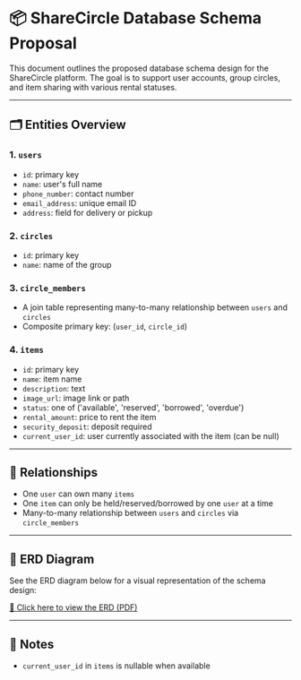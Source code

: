 # 📦 ShareCircle Database Schema Proposal

This document outlines the proposed database schema design for the ShareCircle platform. The goal is to support user accounts, group circles, and item sharing with various rental statuses.

---

## 🗂️ Entities Overview

### 1. `users`
- `id`: primary key
- `name`: user's full name
- `phone_number`: contact number
- `email_address`: unique email ID
- `address`: field for delivery or pickup

### 2. `circles`
- `id`: primary key
- `name`: name of the group

### 3. `circle_members`
- A join table representing many-to-many relationship between `users` and `circles`
- Composite primary key: (`user_id`, `circle_id`)

### 4. `items`
- `id`: primary key
- `name`: item name
- `description`: text
- `image_url`: image link or path
- `status`: one of ('available', 'reserved', 'borrowed', 'overdue')
- `rental_amount`: price to rent the item
- `security_deposit`: deposit required
- `current_user_id`: user currently associated with the item (can be null)

---

## 🔗 Relationships

- One `user` can own many `items`
- One `item` can only be held/reserved/borrowed by one `user` at a time
- Many-to-many relationship between `users` and `circles` via `circle_members`

---

## 📄 ERD Diagram

See the ERD diagram below for a visual representation of the schema design:

[📎 Click here to view the ERD (PDF)](./docs/share%20circle%20database%20ERD.pdf)

---

## 📝 Notes

- `current_user_id` in `items` is nullable when available
